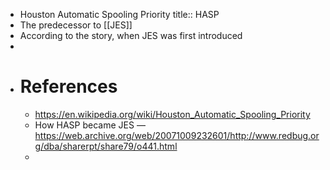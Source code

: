 - Houston Automatic Spooling Priority
  title:: HASP
- The predecessor to [[JES]]
- According to the story, when JES was first introduced
-
- # References
	- https://en.wikipedia.org/wiki/Houston_Automatic_Spooling_Priority
	- How HASP became JES — https://web.archive.org/web/20071009232601/http://www.redbug.org/dba/sharerpt/share79/o441.html
	-